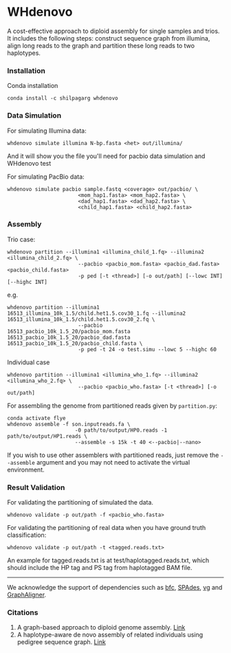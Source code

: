# WHdenovo
A cost-effective approach to diploid assembly for single samples and trios. It includes the following steps: construct sequence graph from illumina, align long reads to the graph and partition these long reads to two haplotypes.

### Installation

Conda installation
```
conda install -c shilpagarg whdenovo
```

### Data Simulation

For simulating Illumina data:
```
whdenovo simulate illumina N-bp.fasta <het> out/illumina/
```
And it will show you the file you'll need for pacbio data simulation and WHdenovo test

For simulating PacBio data:
```
whdenovo simulate pacbio sample.fastq <coverage> out/pacbio/ \
                       <mom_hap1.fasta> <mom_hap2.fasta> \
                       <dad_hap1.fasta> <dad_hap2.fasta> \
                       <child_hap1.fasta> <child_hap2.fasta>
```
### Assembly

Trio case:
```
whdenovo partition --illumina1 <illumina_child_1.fq> --illumina2 <illumina_child_2.fq> \
                       --pacbio <pacbio_mom.fasta> <pacbio_dad.fasta> <pacbio_child.fasta>
                       -p ped [-t <thread>] [-o out/path] [--lowc INT] [--highc INT]
```

e.g.

```
whdenovo partition --illumina1 16513_illumina_10k_1.5/child.het1.5.cov30_1.fq --illumina2 16513_illumina_10k_1.5/child.het1.5.cov30_2.fq \
                       --pacbio 16513_pacbio_10k_1.5_20/pacbio_mom.fasta 16513_pacbio_10k_1.5_20/pacbio_dad.fasta 16513_pacbio_10k_1.5_20/pacbio_child.fasta \
                       -p ped -t 24 -o test.simu --lowc 5 --highc 60
```

Individual case
```
whdenovo partition --illumina1 <illumina_who_1.fq> --illumina2 <illumina_who_2.fq> \ 
                       --pacbio <pacbio_who.fasta> [-t <thread>] [-o out/path]
```
For assembling the genome from partitioned reads given by ```partition.py```:

```
conda activate flye
whdenovo assemble -f son.inputreads.fa \
                      -0 path/to/output/HP0.reads -1 path/to/output/HP1.reads \
                      --assemble -s 15k -t 40 <--pacbio|--nano>
```
If you wish to use other assemblers with partitioned reads, just remove the ```--assemble``` argument and you may not need to activate the virtual environment.

### Result Validation

For validating the partitioning of simulated the data.
```
whdenovo validate -p out/path -f <pacbio_who.fasta>
```
For validating the partitioning of real data when you have ground truth classification:
```
whdenovo validate -p out/path -t <tagged.reads.txt>
```
An example for tagged.reads.txt is at test/haplotagged.reads.txt, which should include the HP tag and PS tag from haplotagged BAM file.
***
We acknowledge the support of dependencies such as [bfc](https://github.com/lh3/bfc), [SPAdes](http://cab.spbu.ru/software/spades/), [vg](https://github.com/vgteam/vg) and [GraphAligner](https://github.com/maickrau/GraphAligner).

### Citations
1. A graph-based approach to diploid genome assembly. [Link](https://doi.org/10.1093/bioinformatics/bty279)
2. A haplotype-aware de novo assembly of related individuals using pedigree sequence graph. [Link](https://doi.org/10.1093/bioinformatics/btz942)
